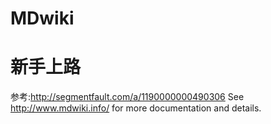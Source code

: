 MDwiki
======
新手上路
======
  参考:http://segmentfault.com/a/1190000000490306
  See http://www.mdwiki.info/ for more documentation and details.
